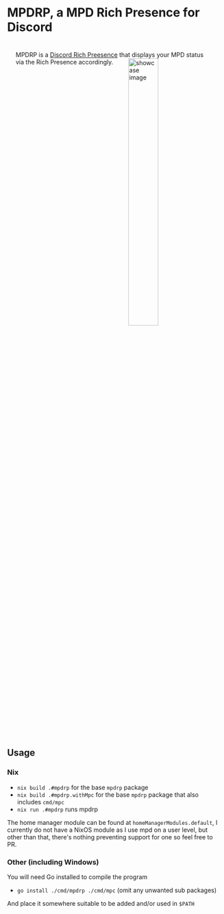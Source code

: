 # MPDRP, a MPD Rich Presence for Discord


<div style="display: inline-block; margin: 10px; padding: 10px;">
<span align=left>MPDRP is a <a href="https://discord.com">Discord Rich Preesence</a> that displays your MPD status<br/>via the Rich Presence accordingly.</span>
<img align=right src="https://media.discordapp.net/attachments/1148910978948407339/1156214030822805575/image.png" alt="showcase image" width=40% height=40%>
</div>

## Usage

### Nix

* `nix build .#mpdrp` for the base `mpdrp` package
* `nix build .#mpdrp.withMpc` for the base `mpdrp` package that also includes `cmd/mpc`
* `nix run .#mpdrp` runs mpdrp 

The home manager module can be found at `homeManagerModules.default`, I currently do not
have a NixOS module as I use mpd on a user level, but other than that, there's nothing
preventing support for one so feel free to PR.

### Other (including Windows)

You will need Go installed to compile the program

* `go install ./cmd/mpdrp ./cmd/mpc` (omit any unwanted sub packages)

And place it somewhere suitable to be added and/or used in `$PATH`
